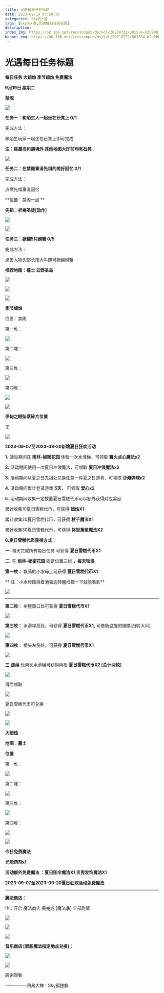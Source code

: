 ```yaml
---
title: 光遇每日任务标题
date: 2023-09-19 07:50:35
categories: Sky光•遇
tags: [Sky光•遇,光遇每日任务标题]
description: 
index_img: https://ok.166.net/reunionpub/ds/kol/20210722/001554-k2u90bj7ay.png?imageView&thumbnail=600x0&type=jpg
banner_img: https://ok.166.net/reunionpub/ds/kol/20210722/001554-k2u90bj7ay.png?imageView&thumbnail=600x0&type=jpg
---
```

# 光遇每日任务标题
**每日任务 大蜡烛 季节蜡烛 免费魔法**

 **9月19日 星期二**

 **禁阁**

![](https://img.166.net/reunionpub/ds/kol/20230919/002423-w6cpmr3dta.jpg)

 **任务一：和陌生人一起坐在长凳上 0/1**

完成方法：

和陌生玩家一起坐在石凳上即可完成

 **注：除晨岛和遇境外 其他地图大厅前均有石凳**

![](https://img.166.net/reunionpub/ds/kol/20230919/001207-4265y318l0.jpeg)

 **任务二：在禁阁重温先祖的美好回忆 0/1**

完成方法：

点燃先祖重温回忆

 **位置：禁阁一层  **

 **先祖：祈祷圣徒[动作]**

![](https://img.166.net/reunionpub/ds/kol/20230919/001336-8b3r961t5s.png)

![](https://img.166.net/reunionpub/ds/kol/20230919/001347-rfkj984vts.png)

 **任务三：掀翻5只螃蟹 0/5**

完成方法：

点击人物头部长按大叫即可掀翻螃蟹

 **推荐地图：暮土 云野圣岛**

![](https://img.166.net/reunionpub/ds/kol/20230919/001400-hsbc98evzm.jpeg)

  

![](https://img.166.net/reunionpub/ds/kol/20230919/001431-7t6wnp2jqu.jpg)

![](https://img.166.net/reunionpub/ds/kol/20230502/053253-tkp31d0r2j.png)

 **季节蜡烛**

位置：禁阁

第一堆：

![](https://img.166.net/reunionpub/ds/kol/20230919/001744-a2rg1qevbp.png)

第二堆：

![](https://img.166.net/reunionpub/ds/kol/20230919/001752-sbirw9p5c8.jpeg)

第三堆：

![](https://img.166.net/reunionpub/ds/kol/20230919/001809-ipscj8ulkg.jpeg)

第四堆：

![](https://img.166.net/reunionpub/ds/kol/20230919/001822-tefnysz7oa.jpeg)

![](https://img.166.net/reunionpub/ds/kol/20230502/053253-tkp31d0r2j.png)

 **伊甸之眼坠落碎片位置**

无

![](https://img.166.net/reunionpub/ds/kol/20230501/003537-boqnslm12s.png)

 **2023-09-07至2023-09-20新增夏日狂欢活动**

 **1.** 活动期间在 **雨林-秘密花园** 体验一次水滑梯，可领取 **篝火点心魔法x2**

 **2.** 活动期间使用一次夏日冲浪魔法，可领取 **夏日冲浪魔法x2**

 **3.** 活动期间从夏之日先祖处兑换任意一件夏之日道具，可领取 **沙滩弹球x2**

 **4.** 活动期间累计登录游戏 **5天，** 可领取 **爱心x2**

 **5.** 活动期间收集一定数量夏日雪糕代币可以额外获得对应奖励

  累计收集10夏日雪糕代币，可获得 **蜡烛X1**

   累计收集20夏日雪糕代币，可获得 **秋千魔法X1**

   累计收集30夏日雪糕代币，可获得 **体型重塑魔法X2**

 **6.夏日雪糕代币获得方式：**

 **一.** 每天完成所有每日任务 可获得 **夏日雪糕代币X1**

 **二.** 在 **雨林-秘密花园** 固定位置三组 **，每天轮换**

 **第一枚：** 飘荡的小水母上可获得 **夏日雪糕代币X1**

 **        注：小水母围绕着池塘边转圈扫视一下就能看到**

![](https://img.166.net/reunionpub/ds/kol/20230907/235737-bptho4fanl.jpg)

 ****

**第二枚：** 树屋窗口处可获得 **夏日雪糕代币X1**

![](https://img.166.net/reunionpub/ds/kol/20230919/001913-3nw0tsksa2.jpg)

 **第三枚：** 水滑梯高处，可获得 **夏日雪糕代币X1,** 可借助盘旋的蝴蝶助你[大叫]

![](https://img.166.net/reunionpub/ds/kol/20230919/001921-fq025v6pnu.jpg)

 **第四枚：** 桥头左侧处，可获得 **夏日雪糕代币X1**

![](https://img.166.net/reunionpub/ds/kol/20230919/001928-1d96btrm5y.jpg)

 **三.连续** 玩两次水滑梯可获得两枚 **夏日雪糕代币X2 [总计两枚]**

![](https://img.166.net/reunionpub/ds/kol/20230907/015542-euzl736o5i.jpg)

滑后领取

![](https://img.166.net/reunionpub/ds/kol/20230907/022909-68biz3jl0t.jpg)

夏日雪糕代币可兑换

![](https://img.166.net/reunionpub/ds/kol/20230907/012514-ko8jyg4w17.jpg)

![](https://img.166.net/reunionpub/ds/kol/20230501/003537-boqnslm12s.png)

 **大蜡烛**

 **地图：暮土**

 **位置**

第一堆：

![](https://img.166.net/reunionpub/ds/kol/20230919/002017-fbte8250zy.png)

第二堆：

![](https://img.166.net/reunionpub/ds/kol/20230919/002031-ieqpm25gh0.png)

第三堆：

![](https://img.166.net/reunionpub/ds/kol/20230919/002042-svaw5pjhu9.png)

第四堆：

![](https://img.166.net/reunionpub/ds/kol/20230919/002051-3mshdpt91r.png)

![](https://img.166.net/reunionpub/ds/kol/20221018/100256-wzutnocka0.png)

 **今日免费魔法**

 **光能药剂x1**

 **活动额外免费魔法 ：夏日阳伞魔法X1 贝壳发饰魔法X1**

 **2023-09-07至2023-09-20夏日狂欢活动免费魔法**

 ****

**魔法商店：**

注：开启 魔法商店 需完成 [魔法季] 全部剧情

![](https://img.166.net/reunionpub/ds/kol/20221018/100559-oibznvdtus.png)

![](https://img.166.net/reunionpub/ds/kol/20230919/002125-np2zj80lgr.jpeg)

![](https://img.166.net/reunionpub/ds/kol/20230907/012822-gt5wu1isbl.jpeg)

 **音乐商店 [留影魔法指定地点兑换]：**

![](https://img.166.net/reunionpub/ds/kol/20230918/001639-resauh8fln.jpeg)

![](https://img.166.net/reunionpub/ds/kol/20230502/235738-ls601349yq.png)

感谢观看

\-----------网易大神：Sky孤独旅

